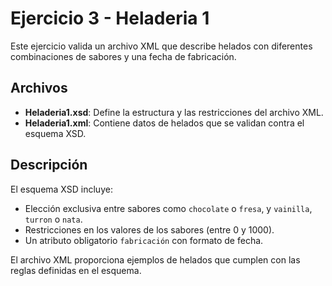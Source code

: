 # Ejercicio 3 - Heladeria 1

Este ejercicio valida un archivo XML que describe helados con diferentes combinaciones de sabores y una fecha de fabricación.

## Archivos

- **Heladeria1.xsd**: Define la estructura y las restricciones del archivo XML.
- **Heladeria1.xml**: Contiene datos de helados que se validan contra el esquema XSD.

## Descripción

El esquema XSD incluye:
- Elección exclusiva entre sabores como `chocolate` o `fresa`, y `vainilla`, `turron` o `nata`.
- Restricciones en los valores de los sabores (entre 0 y 1000).
- Un atributo obligatorio `fabricación` con formato de fecha.

El archivo XML proporciona ejemplos de helados que cumplen con las reglas definidas en el esquema.
